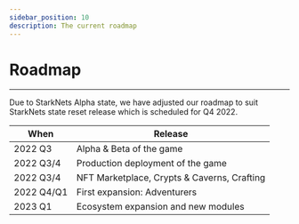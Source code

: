 ```yaml
---
sidebar_position: 10
description: The current roadmap
---
```


# Roadmap
---

Due to StarkNets Alpha state, we have adjusted our roadmap to suit StarkNets state reset release which is scheduled for Q4 2022.

| When | Release |
| ----------- | ----------- |
| 2022 Q3 | Alpha & Beta of the game |
| 2022 Q3/4 | Production deployment of the game |
| 2022 Q3/4 | NFT Marketplace, Crypts & Caverns, Crafting |
| 2022 Q4/Q1 | First expansion: Adventurers |
| 2023 Q1 | Ecosystem expansion and new modules |